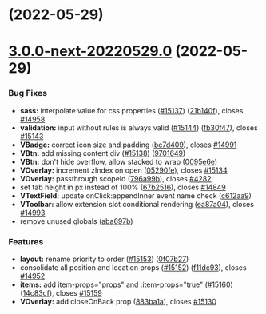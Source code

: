 # [](https://github.com/vuetifyjs/vuetify/compare/v3.0.0-next-20220529.0...v) (2022-05-29)



# [3.0.0-next-20220529.0](https://github.com/vuetifyjs/vuetify/compare/v3.0.0-beta.2...v3.0.0-next-20220529.0) (2022-05-29)


### Bug Fixes

* **sass:** interpolate value for css properties ([#15137](https://github.com/vuetifyjs/vuetify/issues/15137)) ([21b140f](https://github.com/vuetifyjs/vuetify/commit/21b140ff88419f742afe738c1c24857fd00c866c)), closes [#14958](https://github.com/vuetifyjs/vuetify/issues/14958)
* **validation:** input without rules is always valid ([#15144](https://github.com/vuetifyjs/vuetify/issues/15144)) ([fb30f47](https://github.com/vuetifyjs/vuetify/commit/fb30f4760616314d56308f9648e3eb19eb51513a)), closes [#15143](https://github.com/vuetifyjs/vuetify/issues/15143)
* **VBadge:** correct icon size and padding ([bc7d409](https://github.com/vuetifyjs/vuetify/commit/bc7d409407672a7bc756056b1b8ec1f9b88e262a)), closes [#14991](https://github.com/vuetifyjs/vuetify/issues/14991)
* **VBtn:** add missing content div ([#15138](https://github.com/vuetifyjs/vuetify/issues/15138)) ([9701649](https://github.com/vuetifyjs/vuetify/commit/97016499d4df335097ad225dbdc127eca954ac3b))
* **VBtn:** don't hide overflow, allow stacked to wrap ([0095e6e](https://github.com/vuetifyjs/vuetify/commit/0095e6e62dd3275f3a2577a5af19b59541184717))
* **VOverlay:** increment zIndex on open ([05290fe](https://github.com/vuetifyjs/vuetify/commit/05290fe3be368b1e8dba8fb1b9c6aa26cbf6ba38)), closes [#15134](https://github.com/vuetifyjs/vuetify/issues/15134)
* **VOverlay:** passthrough scopeId ([796a99b](https://github.com/vuetifyjs/vuetify/commit/796a99b37bf192e0a783a170387fcbd23e31f99c)), closes [#4282](https://github.com/vuetifyjs/vuetify/issues/4282)
* set tab height in px instead of 100% ([67b2516](https://github.com/vuetifyjs/vuetify/commit/67b2516ca86c71925c779b04109809e9297a00dc)), closes [#14849](https://github.com/vuetifyjs/vuetify/issues/14849)
* **VTextField:** update onClick:appendInner event name check ([c612aa9](https://github.com/vuetifyjs/vuetify/commit/c612aa993e319b266b5d9a306fd4df164b3b7293))
* **VToolbar:** allow extension slot conditional rendering ([ea87a04](https://github.com/vuetifyjs/vuetify/commit/ea87a043207f7b6d2483c02ba4f709b7662463ef)), closes [#14993](https://github.com/vuetifyjs/vuetify/issues/14993)
* remove unused globals ([aba697b](https://github.com/vuetifyjs/vuetify/commit/aba697b8312875683f334fd8b8094a7a813fd8be))


### Features

* **layout:** rename priority to order ([#15153](https://github.com/vuetifyjs/vuetify/issues/15153)) ([0f07b27](https://github.com/vuetifyjs/vuetify/commit/0f07b2779a4a0bcf31e693e3103909d19e330649))
* consolidate all position and location props ([#15152](https://github.com/vuetifyjs/vuetify/issues/15152)) ([f11dc93](https://github.com/vuetifyjs/vuetify/commit/f11dc93259a9da66205f038ecbc1ff733a98e3a2)), closes [#14952](https://github.com/vuetifyjs/vuetify/issues/14952)
* **items:** add item-props="props" and :item-props="true" ([#15160](https://github.com/vuetifyjs/vuetify/issues/15160)) ([14c83cf](https://github.com/vuetifyjs/vuetify/commit/14c83cf9ba05de203d5a3888cb641551528a2985)), closes [#15159](https://github.com/vuetifyjs/vuetify/issues/15159)
* **VOverlay:** add closeOnBack prop ([883ba1a](https://github.com/vuetifyjs/vuetify/commit/883ba1adba3ab6f03fbe1696902ee094b03667f9)), closes [#15130](https://github.com/vuetifyjs/vuetify/issues/15130)



